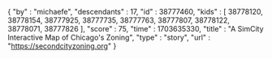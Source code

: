 {
  "by" : "michaefe",
  "descendants" : 17,
  "id" : 38777460,
  "kids" : [ 38778120, 38778154, 38777925, 38777735, 38777763, 38777807, 38778122, 38778071, 38777826 ],
  "score" : 75,
  "time" : 1703635330,
  "title" : "A SimCity Interactive Map of Chicago's Zoning",
  "type" : "story",
  "url" : "https://secondcityzoning.org"
}
